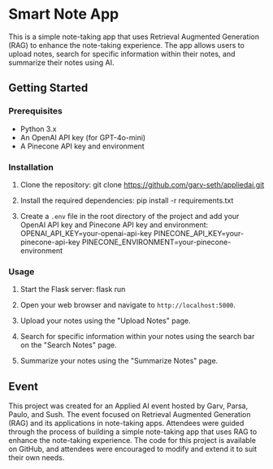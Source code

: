 # Smart Note App

This is a simple note-taking app that uses Retrieval Augmented Generation (RAG) to enhance the note-taking experience. The app allows users to upload notes, search for specific information within their notes, and summarize their notes using AI.

## Getting Started

### Prerequisites

- Python 3.x
- An OpenAI API key (for GPT-4o-mini)
- A Pinecone API key and environment

### Installation

1. Clone the repository:
git clone https://github.com/garv-seth/appliedai.git


2. Install the required dependencies:
pip install -r requirements.txt


3. Create a `.env` file in the root directory of the project and add your OpenAI API key and Pinecone API key and environment:
OPENAI_API_KEY=your-openai-api-key
PINECONE_API_KEY=your-pinecone-api-key
PINECONE_ENVIRONMENT=your-pinecone-environment


### Usage

1. Start the Flask server:
flask run


2. Open your web browser and navigate to `http://localhost:5000`.

3. Upload your notes using the "Upload Notes" page.

4. Search for specific information within your notes using the search bar on the "Search Notes" page.

5. Summarize your notes using the "Summarize Notes" page.

## Event

This project was created for an Applied AI event hosted by Garv, Parsa, Paulo, and Sush. 
The event focused on Retrieval Augmented Generation (RAG) and its applications in note-taking apps. 
Attendees were guided through the process of building a simple note-taking app that uses RAG to enhance the note-taking experience. 
The code for this project is available on GitHub, and attendees were encouraged to modify and extend it to suit their own needs.
